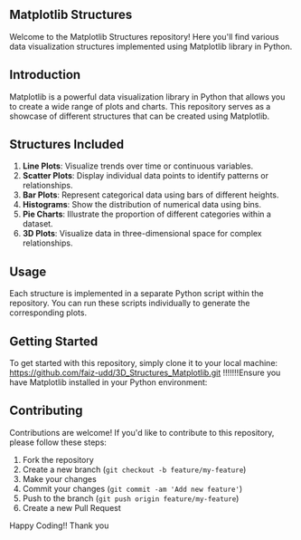 ## Matplotlib Structures

Welcome to the Matplotlib Structures repository! Here you'll find various data visualization structures implemented using Matplotlib library in Python.

## Introduction

Matplotlib is a powerful data visualization library in Python that allows you to create a wide range of plots and charts. This repository serves as a showcase of different structures that can be created using Matplotlib.

## Structures Included

1. **Line Plots**: Visualize trends over time or continuous variables.
2. **Scatter Plots**: Display individual data points to identify patterns or relationships.
3. **Bar Plots**: Represent categorical data using bars of different heights.
4. **Histograms**: Show the distribution of numerical data using bins.
5. **Pie Charts**: Illustrate the proportion of different categories within a dataset.
6. **3D Plots**: Visualize data in three-dimensional space for complex relationships.

## Usage

Each structure is implemented in a separate Python script within the repository. You can run these scripts individually to generate the corresponding plots.

## Getting Started

To get started with this repository, simply clone it to your local machine:
https://github.com/faiz-udd/3D_Structures_Matplotlib.git
!!!!!!!Ensure you have Matplotlib installed in your Python environment:

## Contributing

Contributions are welcome! If you'd like to contribute to this repository, please follow these steps:

1. Fork the repository
2. Create a new branch (`git checkout -b feature/my-feature`)
3. Make your changes
4. Commit your changes (`git commit -am 'Add new feature'`)
5. Push to the branch (`git push origin feature/my-feature`)
6. Create a new Pull Request


Happy Coding!!
Thank you



